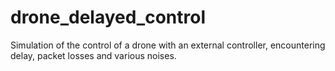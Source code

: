 # drone_delayed_control
Simulation of the control of a drone with an external controller, encountering delay, packet losses and various noises.
